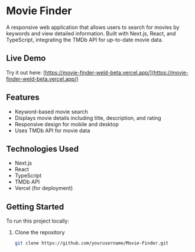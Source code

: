 

# Movie Finder

A responsive web application that allows users to search for movies by keywords and view detailed information. Built with Next.js, React, and TypeScript, integrating the TMDb API for up-to-date movie data.

## Live Demo

Try it out here: [https://movie-finder-weld-beta.vercel.app/](https://movie-finder-weld-beta.vercel.app/)

## Features

- Keyword-based movie search
- Displays movie details including title, description, and rating
- Responsive design for mobile and desktop
- Uses TMDb API for movie data

## Technologies Used

- Next.js
- React
- TypeScript
- TMDb API
- Vercel (for deployment)

## Getting Started

To run this project locally:

1. Clone the repository  
   ```bash
   git clone https://github.com/yourusername/Movie-Finder.git

